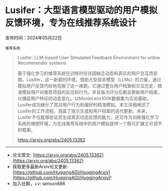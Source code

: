 # Lusifer：大型语言模型驱动的用户模拟反馈环境，专为在线推荐系统设计
发布时间：2024年05月22日

`推荐系统`
> Lusifer: LLM-based User SImulated Feedback Environment for online Recommender systems
>
> 基于强化学习的推荐系统在训练时往往因缺乏动态和真实的用户交互而受阻。Lusifer，这一新颖的环境，借助大型语言模型（LLMs）的力量，通过模拟用户反馈巧妙地克服了这一难题。它通过整合用户档案和交互历史，精准模拟用户对推荐项目的反应和行为，并且每次评分后都会更新用户档案，以捕捉用户特征的动态变化。以MovieLens100K数据集为实验基础，Lusifer成功展示了其对用户行为和偏好的精准模拟。本文详细阐述了Lusifer的工作流程，涵盖了提示生成和用户档案的迭代更新。未来，Lusifer不仅能够验证其生成真实动态反馈的能力，还可作为训练强化学习系统的理想环境，为在线推荐系统中的用户模拟提供一个既可扩展又可调节的框架。
>
> https://arxiv.org/abs/2405.13362


<hr />

- 论文原文: [https://arxiv.org/abs/2405.13362](https://arxiv.org/abs/2405.13362)
- 获取更多最新Arxiv论文更新: [https://github.com/HuggingAGI/HuggingArxiv](https://github.com/HuggingAGI/HuggingArxiv)!
- 加入社群，+v: iamxxn886